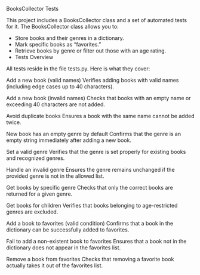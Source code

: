 BooksCollector Tests

This project includes a BooksCollector class and a set of automated tests for it.
The BooksCollector class allows you to:
- Store books and their genres in a dictionary.
- Mark specific books as “favorites.”
- Retrieve books by genre or filter out those with an age rating.
- Tests Overview

All tests reside in the file tests.py. Here is what they cover:

Add a new book (valid names)
Verifies adding books with valid names (including edge cases up to 40 characters).

Add a new book (invalid names)
Checks that books with an empty name or exceeding 40 characters are not added.

Avoid duplicate books
Ensures a book with the same name cannot be added twice.

New book has an empty genre by default
Confirms that the genre is an empty string immediately after adding a new book.

Set a valid genre
Verifies that the genre is set properly for existing books and recognized genres.

Handle an invalid genre
Ensures the genre remains unchanged if the provided genre is not in the allowed list.

Get books by specific genre
Checks that only the correct books are returned for a given genre.

Get books for children
Verifies that books belonging to age-restricted genres are excluded.

Add a book to favorites (valid condition)
Confirms that a book in the dictionary can be successfully added to favorites.

Fail to add a non-existent book to favorites
Ensures that a book not in the dictionary does not appear in the favorites list.

Remove a book from favorites
Checks that removing a favorite book actually takes it out of the favorites list.

